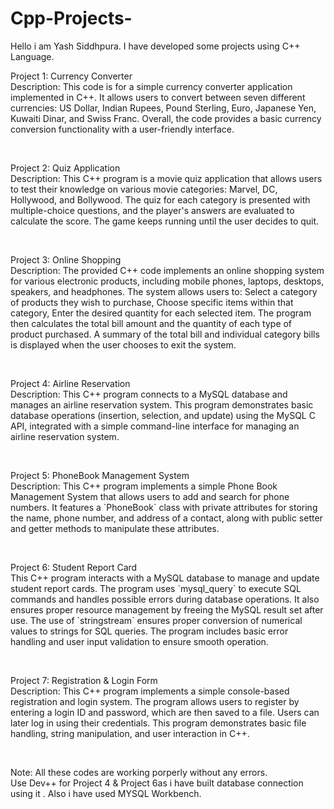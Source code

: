 # Cpp-Projects-
Hello i am Yash Siddhpura. I have developed some projects using C++ Language.
<br>

<p>
Project 1: Currency Converter<br> 
Description: This code is for a simple currency converter application implemented in C++. It allows users to convert between seven different currencies: US Dollar, Indian Rupees, Pound Sterling, Euro, Japanese Yen, Kuwaiti Dinar, and Swiss Franc. Overall, the code provides a basic currency conversion functionality with a user-friendly interface.
</p>
<br>

<p>
Project 2: Quiz Application<br>
Description: This C++ program is a movie quiz application that allows users to test their knowledge on various movie categories: Marvel, DC, Hollywood, and Bollywood. The quiz for each category is presented with multiple-choice questions, and the player's answers are evaluated to calculate the score. The game keeps running until the user decides to quit.
</p>
<br>

<p>
Project 3: Online Shopping<br>
Description: The provided C++ code implements an online shopping system for various electronic products, including mobile phones, laptops, desktops, speakers, and headphones. The system allows users to: Select a category of products they wish to purchase, Choose specific items within that category, Enter the desired quantity for each selected item. The program then calculates the total bill amount and the quantity of each type of product purchased. A summary of the total bill and individual category bills is displayed when the user chooses to exit the system.
</p>
<br>

<p>
Project 4: Airline Reservation<br>
Description:  This C++ program connects to a MySQL database and manages an airline reservation system. This program demonstrates basic database operations (insertion, selection, and update) using the MySQL C API, integrated with a simple command-line interface for managing an airline reservation system.
</p>
<br>

<p>
Project 5: PhoneBook Management System<br>
Description: This C++ program implements a simple Phone Book Management System that allows users to add and search for phone numbers. It features a `PhoneBook` class with private attributes for storing the name, phone number, and address of a contact, along with public setter and getter methods to manipulate these attributes.
</p>
<br>

<p>
Project 6: Student Report Card <br>
This C++ program interacts with a MySQL database to manage and update student report cards. The program uses `mysql_query` to execute SQL commands and handles possible errors during database operations. It also ensures proper resource management by freeing the MySQL result set after use. The use of `stringstream` ensures proper conversion of numerical values to strings for SQL queries. The program includes basic error handling and user input validation to ensure smooth operation.
</p>
<br>

<p>
Project 7: Registration & Login Form <br>
Description: This C++ program implements a simple console-based registration and login system. The program allows users to register by entering a login ID and password, which are then saved to a file. Users can later log in using their credentials. This program demonstrates basic file handling, string manipulation, and user interaction in C++.
</p>
<br>

<p>
Note: All these codes are working porperly without any errors. <br>
      Use Dev++ for Project 4 & Project 6as i have built database connection using it . Also i have used MYSQL Workbench.
</p>
<br>      